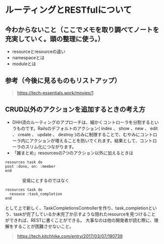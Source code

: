 # ルーティングとRESTfulについて
## 今わからないこと（ここでメモを取り調べてノートを充実していく。頭の整理に使う。）
- resourceとresourceの違い
-  namespaceとは
-  moduleとは
## 参考（今後に見るものもリストアップ）
>https://tech-essentials.work/movies/1
>
## CRUD以外のアクションを追加するときの考え方
  - DHH流のルーティングのアプローチは、細かくコントローラを分割するというものです。Railsのデフォルトのアクション( index 、 show 、new 、 edit 、 create 、 update 、 destroy )のみに制限することで、むやみにコントローラ内にアクションが増えることを防いでくれます。結果として、コントローラのスリム化につながります。
  - 「雑まとめ」resourcesの7つのアクション以外に加えるときは
  ```
  resources task do
  post :done, on: :member
  end
  ```
　　　　安易にとするのではなく
  ```
  resources task do
    resouce :task_completion
  end
  ```
  として上で新しく、TaskCompletionsControllerを作り、task_completionという、taskが完了しているか未完了か示すような隠れたresourceを見つけることができれば、RESTに書くことができる。
  大事なのは他の開発者が読む際に、理解をすることが困難させないこと。
> https://tech.kitchhike.com/entry/2017/03/07/190739
